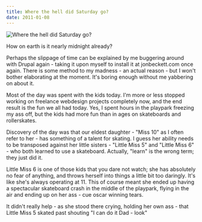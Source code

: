 ```yaml
---
title: Where the hell did Saturday go?
date: 2011-01-08
---
```


![Where the hell did Saturday go?](https://source.unsplash.com/ZYYS1kapOm8/1600x900)

How on earth is it nearly midnight already?

Perhaps the slippage of time can be explained by me buggering around with Drupal again - taking it upon myself to install it at jonbeckett.com once again. There is some method to my madness - an actual reason - but I won't bother elaborating at the moment. It's boring enough without me yabbering on about it.

Most of the day was spent with the kids today. I'm more or less stopped working on freelance webdesign projects completely now, and the end result is the fun we all had today. Yes, I spent hours in the playpark freezing my ass off, but the kids had more fun than in ages on skateboards and rollerskates.

Discovery of the day was that our eldest daughter - "Miss 10" as I often refer to her - has something of a talent for skating. I guess her ability needs to be transposed against her little sisters - "Little Miss 5" and "Little Miss 6" - who both learned to use a skateboard. Actually, "learn" is the wrong term; they just did it.

Little Miss 6 is one of those kids that you dare not watch; she has absolutely no fear of anything, and throws herself into things a little bit too daringly. It's like she's always operating at 11. This of course meant she ended up having a spectacular skateboard crash in the middle of the playpark, flying in the air and ending up on her ass - cue oscar winning tears.

It didn't really help - as she stood there crying, holding her own ass - that Little Miss 5 skated past shouting "I can do it Dad - look"